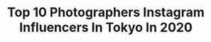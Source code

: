---
title: Top 10 Photographers Instagram Influencers In Tokyo In 2020
description: >-
  Find top photographers Instagram influencers in Tokyo in 2020. Most popular hashtags: #portrait #tokyo #portraits #japan.
platform: Instagram
profiles:
  - username: "soi_portrait"
    fullname: >-
      soi
    location: "Japan"
    followers: 5880
    engagement: 587
    commentsToLikes: 0.018700
    avatar: "https://scontent-lhr8-1.cdninstagram.com/v/t51.2885-19/s320x320/21294715_2017989675100150_4979901287064666112_n.jpg?_nc_ht=scontent-lhr8-1.cdninstagram.com&_nc_ohc=3lp_TZkIeWsAX-kOQPf&oh=b488e27ccedbafcdd4b479f175926e6e&oe=5EB8F790"
    verified: false
    hashtags: "#team, #screen, #art, #color"
  - username: "chiaoking"
    fullname: >-
      naoko uchida
    location: "Japan"
    followers: 80249
    engagement: 151
    commentsToLikes: 0.008922
    avatar: "https://scontent-amt2-1.cdninstagram.com/v/t51.2885-19/s320x320/83711999_525658354741821_413030993218240512_n.jpg?_nc_ht=scontent-amt2-1.cdninstagram.com&_nc_ohc=P6zlzVEAwsUAX_kpDRS&oh=5f53ea6570004b186dab5b206cca46aa&oe=5EAE4626"
    verified: false
    hashtags: "#nespresso, #hasselblad, #a6100, #mytokyois"
  - username: "moron_non"
    fullname: >-
      もろんのん
    location: "Japan"
    followers: 81481
    engagement: 150
    commentsToLikes: 0.005949
    avatar: "https://scontent-ams4-1.cdninstagram.com/v/t51.2885-19/s320x320/89604221_1078598895856521_8711403117603717120_n.jpg?_nc_ht=scontent-ams4-1.cdninstagram.com&_nc_ohc=N7gVSB-pgLMAX_JqtwI&oh=45d8c4f318ff697c14dd0893871fec3e&oe=5EB04F82"
    verified: false
    hashtags: "#mrcheesecake, #hironakaayaka, #filmisnotdead, #moronnon"
  - username: "_hikari_____"
    fullname: >-
      Hikari ／加藤 光
    location: "Japan"
    followers: 102701
    engagement: 138
    commentsToLikes: 0.006525
    avatar: "https://scontent-ams4-1.cdninstagram.com/v/t51.2885-19/s320x320/41848701_338401980228567_6798197149482876928_n.jpg?_nc_ht=scontent-ams4-1.cdninstagram.com&_nc_ohc=Lk1dc47GlaoAX912gZ-&oh=fbfa04e2c8e57bf37d70b96c55a3d30d&oe=5EB40D8F"
    verified: false
    hashtags: "#teamgalaxy, #hanakotravel, #camp, #tahiti"
  - username: "naoyuki_obayashi"
    fullname: >-
      アンソニー大林
    location: "Japan"
    followers: 23054
    engagement: 209
    commentsToLikes: 0.002353
    avatar: "https://scontent-amt2-1.cdninstagram.com/v/t51.2885-19/s320x320/90087702_2868315256583974_1902909230705278976_n.jpg?_nc_ht=scontent-amt2-1.cdninstagram.com&_nc_ohc=aUVvcgDIvS8AX8IKAep&oh=348d83080ce4fb7ebd7cd3e67f56dde6&oe=5EB53D41"
    verified: false
    hashtags: "#kodakportra400, #smc105mm24, #utoro, #portrait"
  - username: "misha_saied"
    fullname: >-
      Misha Saied
    location: "Japan"
    followers: 11754
    engagement: 525
    commentsToLikes: 0.040642
    avatar: "https://scontent-lhr8-1.cdninstagram.com/v/t51.2885-19/s320x320/90863448_648501912611831_5757329030936264704_n.jpg?_nc_ht=scontent-lhr8-1.cdninstagram.com&_nc_ohc=m-2lWp7v-RAAX_tXBpR&oh=9d9c48ccdfdb1b5d0e67e75001ec69da&oe=5EBB8E57"
    verified: false
    hashtags: "#springinjapan, #travelblogger, #sonyalpha, #dotonboristreet"
  - username: "hirokotv"
    fullname: >-
      Hiroko Imai
    location: "Japan"
    followers: 15267
    engagement: 518
    commentsToLikes: 0.036543
    avatar: "https://scontent-ams4-1.cdninstagram.com/v/t51.2885-19/s320x320/68930647_2243833235906612_2981716367335489536_n.jpg?_nc_ht=scontent-ams4-1.cdninstagram.com&_nc_ohc=RNOviSDDnQ8AX-idEIM&oh=bd501160e288307655a7892dac75df08&oe=5EB64062"
    verified: false
    hashtags: "#roppongi, #tokyotokyo, #happynewyear, #kimono"
  - username: "_icyphoto_"
    fullname: >-
      Photographer in Tokyo ジュリア
    location: "Japan"
    followers: 18019
    engagement: 1054
    commentsToLikes: 0.023330
    avatar: "https://scontent-ams4-1.cdninstagram.com/v/t51.2885-19/s320x320/26070465_208406123059794_3529325672533065728_n.jpg?_nc_ht=scontent-ams4-1.cdninstagram.com&_nc_ohc=Cr_YeJBumzwAX_emVdV&oh=0b11d12e40ead6d35c0df913f34f7aa7&oe=5EB95742"
    verified: false
    hashtags: "#bwportrait, #sigmalenses, #sonyalpha, #portraitphotography"
  - username: "_242424_"
    fullname: >-
      shohei
    location: "Japan"
    followers: 11789
    engagement: 520
    commentsToLikes: 0.022790
    avatar: "https://scontent-ams4-1.cdninstagram.com/v/t51.2885-19/s320x320/68695989_2541745142584898_2235309703364083712_n.jpg?_nc_ht=scontent-ams4-1.cdninstagram.com&_nc_ohc=ok4_SrCXchwAX_Of2-J&oh=ef15bf264c07a247c52f1c25491bfb96&oe=5EB7C1D8"
    verified: false
    hashtags: "#ourmoodydays, #portraitstream, #moodyportraits, #citykillerz"
  - username: "hiromi__takahashi"
    fullname: >-
      高橋弘美
    location: "Japan"
    followers: 23895
    engagement: 386
    commentsToLikes: 0.029834
    avatar: "https://scontent-ams4-1.cdninstagram.com/v/t51.2885-19/s320x320/69301830_502054500559699_4609951444345290752_n.jpg?_nc_ht=scontent-ams4-1.cdninstagram.com&_nc_ohc=0qkcyzrkESsAX9PyO9A&oh=b0e9e6a5c29d31aaf10316f248d2d6af&oe=5EB9E320"
    verified: false
    hashtags: "#terra1012, #lobor, #awkitchentokyo, #terracollection"
---